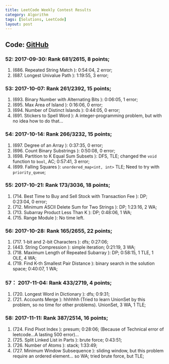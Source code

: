 ```yaml
---
title: LeetCode Weekly Contest Results
category: Algorithm
tags: [Solutions, LeetCode]
layout: post
---
```


## Code: [GitHub](https://github.com/Orcuslc/Learning/tree/master/LeetCode)  


### 52: 2017-09-30: Rank 681/2615, 8 points;
1. (686. Repeated String Match ): 0:54:04, 2 error;
2. (687. Longest Univalue Path ): 1:19:55, 3 error;

<!-- more -->


### 53: 2017-10-07: Rank 261/2392, 15 points;
1. (693. Binary Number with Alternating Bits ): 0:06:05, 1 error;
2. (695. Max Area of Island ): 0:16:06, 0 error;
3. (694. Number of Distinct Islands ): 0:44:05, 0 error;
4. (691. Stickers to Spell Word ): A integer-programming problem, but with no idea how to do that...

### 54: 2017-10-14: Rank 266/3232, 15 points;
1. (697. Degree of an Array ): 0:37:35, 0 error;
2. (696. Count Binary Substrings ): 0:50:08, 0 error;
3. (698. Partition to K Equal Sum Subsets ): DFS, TLE; changed the `void` function to `bool`, AC; 0:57:41, 3 error;
4. (699. Falling Squares ): `unordered_map<int, int>` TLE; Need to try with `priority_queue`; 

### 55: 2017-10-21: Rank 173/3036, 18 points;
1. (714. Best Time to Buy and Sell Stock with Transaction Fee ): DP; 0:23:04, 0 error;
2. (712. Minimum ASCII Delete Sum for Two Strings ): DP; 1:23:16, 2 WA;
3. (713. Subarray Product Less Than K ): DP; 0:48:06, 1 WA;
4. (715. Range Module ): No time left.

### 56: 2017-10-28: Rank 165/2655, 22 points;
1. (717. 1-bit and 2-bit Characters ): dfs; 0:27:06;
2. (443. String Compression ): simple iteration; 0:21:19, 3 WA;
3. (718. Maximum Length of Repeated Subarray ): DP; 0:58:15, 1 TLE, 1 OLE, 4 WA; 
4. (719. Find K-th Smallest Pair Distance ): binary search in the solution space; 0:40:07, 1 WA;

### 57： 2017-11-04: Rank 433/2719, 4 points;
1. (720. Longest Word in Dictionary ): dfs; 0:9:31;
2. (721. Accounts Merge ): hhhhhh (Tried to learn UnionSet by this problem, so no time for other problems). UnionSet, 3 WA, 1 TLE;

### 58: 2017-11-11: Rank 387/2514, 16 points;
1. (724. Find Pivot Index ): presum; 0:28:06; (Because of Technical error of leetcode...A lasting 500 error)...
2. (725. Split Linked List in Parts ): brute force; 0:43:51;
3. (726. Number of Atoms ): stack; 1:33:49;
4. (727. Minimum Window Subsequence ): sliding window, but this problem require an ordered element... so WA; tried brute force, but TLE;